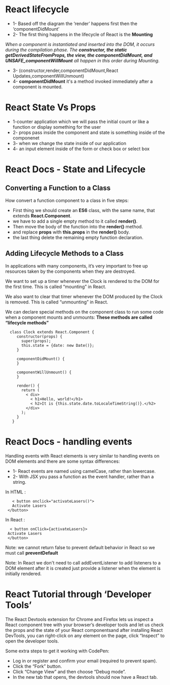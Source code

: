# React lifecycle

+ 1- Based off the diagram the ‘render’ happens first then the ‘componentDidMount’
+ 2- The first thing happens in the lifecycle of React is the **Mounting**


_When a component is instantiated and inserted into the DOM, it occurs during the compilation phase. The **constructor, the static getDerivedStateFromProps, the view, the componentDidMount, and UNSAFE_componentWillMount** all happen in this order during Mounting._

+ 3- (constructor,render,componentDidMount,React Updates,componentWillUnmount)
+ 4- **componentDidMount** it's a method invoked immediately after a component is mounted.

# React State Vs Props
+ 1-counter application which we will pass the initial count or like a function or display something for the user
+ 2- props pass inside the component  and state is something inside of the componenet 
+ 3- when we change the state inside of our application 
+ 4- an input element inside of the form or check box or select box

# React Docs - State and Lifecycle
## Converting a Function to a Class

How convert a function component to a class in five steps:

+ First thing we should create an **ES6** class, with the same name, that extends **React.Component**.
+  we have to add a single empty method to it called **render()**.
+  Then move the body of the function into the **render()** method.
+  and replace **props** with **this.props** in the **render()** body.
+  the last thing delete the remaining empty function declaration.

## Adding Lifecycle Methods to a Class
In applications with many components, it’s very important to free up resources taken by the components when they are destroyed.

We want to set up a timer whenever the Clock is rendered to the DOM for the first time. This is called “mounting” in React.

We also want to clear that timer whenever the DOM produced by the Clock is removed. This is called “unmounting” in React.

We can declare special methods on the component class to run some code when a component mounts and unmounts:
**These methods are called “lifecycle methods”**

      class Clock extends React.Component {
         constructor(props) {
           super(props);
           this.state = {date: new Date()};
         }

         componentDidMount() {
         }

         componentWillUnmount() {
         }

         render() {
           return (
             < div>
               < h1>Hello, world!</h1>
               < h2>It is {this.state.date.toLocaleTimeString()}.</h2>
             </div>
           );
         }
       }




# React Docs - handling events

Handling events with React elements is very similar to handling events on DOM elements and there are some syntax differences:

+ 1- React events are named using camelCase, rather than lowercase.
+ 2- With JSX you pass a function as the event handler, rather than a string.

 In HTML :

       < button onclick="activateLasers()">
       Activate Lasers
     </button>

In React :

      < button onClick={activateLasers}>
     Activate Lasers
     </button>


Note: we cannot return false to prevent default behavior in React so we must call **preventDefault**

Note: In React we don't need to call addEventListener to add listeners to a DOM element after it is created just provide a listener when the element is initially rendered.

# React Tutorial through ‘Developer Tools’
The React Devtools extension for Chrome and Firefox lets us inspect a React component tree with your browser’s developer tools and let us check the props and the state of your React componentsand after installing React DevTools, you can right-click on any element on the page, click “Inspect” to open the developer tools.

Some extra steps to get it working with CodePen:
+ Log in or register and confirm your email (required to prevent spam).
+ Click the “Fork” button.
+ Click “Change View” and then choose “Debug mode”.
+ In the new tab that opens, the devtools should now have a React tab.



